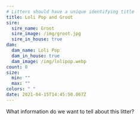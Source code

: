 ```yaml
---
# Litters should have a unique identifying title
title: Loli Pop and Groot
sire:
  sire_name: Groot
  sire_image: /img/groot.jpg
  sire_in_house: true
dam:
  dam_name: Loli Pop
  dam_in_house: true
  dam_image: /img/lolipop.webp
count: 0
size:
  min: ""
  max: ""
colors: " "
date: 2021-04-15T14:45:50.067Z
---
```

What information do we want to tell about this litter?
